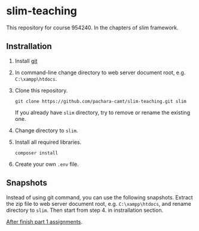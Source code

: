 # slim-teaching

This repository for course 954240.
In the chapters of slim framework.

## Instrallation

1.  Install [git](https://git-scm.com/)
2.  In command-line change directory to web server document root, e.g. `C:\xampp\htdocs`.
3.  Clone this repository.

    ```
    git clone https://github.com/pachara-camt/slim-teaching.git slim
    ```

    If you already have `slim` directory, try to remove or rename the existing one.
4.  Change directory to `slim`.
5.  Install all required libraries.

    ```
    composer install
    ```

6.  Create your own `.env` file.

## Snapshots

Instead of using git command, you can use the following snapshots.
Extract the zip file to web server document root, e.g. `C:\xampp\htdocs`, and rename directory to `slim`.
Then start from step 4. in instrallation section.

[After finish part 1 assignments](../../archive/part-1-finish.zip).

